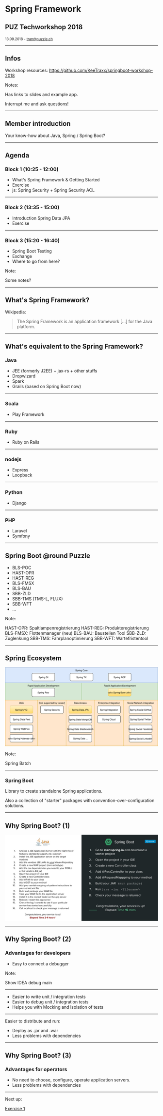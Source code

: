 # Spring Framework

## PUZ Techworkshop 2018

<small>13.09.2018 - tran@puzzle.ch</small>

<!-- .slide: class="master01" -->

---

## Infos

Workshop resources: https://github.com/KeeTraxx/springboot-workshop-2018

Notes:

Has links to slides and example app.

Interrupt me and ask questions!

---

## Member introduction

Your know-how about Java, Spring / Spring Boot?

---

## Agenda

### Block 1 (10:25 - 12:00)

* What's Spring Framework & Getting Started
* Exercise
* js: Spring Security + Spring Security ACL

<!-- .slide: class="master01" -->

----

### Block 2 (13:35 - 15:00)

* Introduction Spring Data JPA
* Exercise

<!-- .slide: class="master02" -->

----

### Block 3 (15:20 - 16:40)

* Spring Boot Testing
* Exchange
* Where to go from here?

Note:

Some notes?

<!-- .slide: class="master03" -->

---

## What's Spring Framework?

Wikipedia:

> The Spring Framework is an application framework [...] for the Java platform.

---

## What's equivalent to the Spring Framework?

### Java

* JEE (formerly J2EE) + jax-rs + other stuffs
* Dropwizard
* Spark
* Grails (based on Spring Boot now)

----

### Scala

* Play Framework

----

### Ruby

* Ruby on Rails

----

### nodejs

* Express
* Loopback

----

### Python

* Django

----

### PHP

* Laravel
* Symfony

---

## Spring Boot @round Puzzle

* BLS-POC
* HAST-OPR
* HAST-REG
* BLS-FMSX
* BLS-BAU
* SBB-ZLD
* SBB-TMS (TMS-L, FLUX)
* SBB-WFT
* ...

Note:

HAST-OPR: Spaltlampenregistrierung
HAST-REG: Produkteregistrierung
BLS-FMSX: Flottenmanager (neu)
BLS-BAU: Baustellen Tool
SBB-ZLD: Zuglenkung
SBB-TMS: Fahrplanoptimierung
SBB-WFT: Wartefristentool

---

## Spring Ecosystem

![Desu](images/spring_ecosystem.svg)

Note:

Spring Batch

---

### Spring Boot

Library to create standalone Spring applications.

Also a collection of "starter" packages with convention-over-configuration solutions.

---

## Why Spring Boot? (1)

![Spring vs JEE](images/spring_vs_jee.png)

---

## Why Spring Boot? (2)

### Advantages for developers

* Easy to connect a debugger

Note:

Show IDEA debug main

----

* Easier to write unit / integration tests
* Easier to debug unit / integration tests
* Helps you with Mocking and Isolation of tests

----

Easier to distribute and run:

* Deploy as .jar and .war
* Less problems with dependencies

---

## Why Spring Boot? (3)

### Advantages for operators

* No need to choose, configure, operate application servers.
* Less problems with dependencies

---

Next up:

[Exercise 1](block_1_exercise.md)
